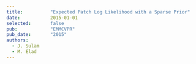 ```yaml
---
title:          "Expected Patch Log Likelihood with a Sparse Prior"
date:           2015-01-01
selected:       false
pub:            "EMMCVPR"
pub_date:       "2015"
authors:
  - J. Sulam
  - M. Elad
---
```

